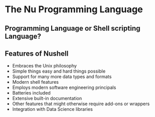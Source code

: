 # The Nu Programming Language

## Programming Language or Shell scripting Language?

## Features of Nushell

- Embraces the Unix philosophy
- Simple things easy and hard things possible
- Support for many more data types and formats
- Modern shell features
- Employs modern software engineering principals
-  Batteries included
- Extensive built-in documentation
- Other features that might otherwise require add-ons or wrappers
- Integration with Data Science libraries


